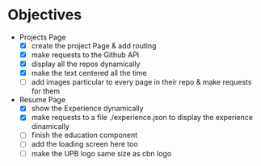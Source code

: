 # Objectives
 - Projects Page
    - [x] create the project Page & add routing
    - [x] make requests to the Github API
    - [x] display all the repos dynamically
    - [x] make the text centered all the time
    - [ ] add images particular to every page in their repo & make requests for them
 - Resume Page
    - [x] show the Experience dynamically
    - [x] make requests to a file ./experience.json to display the experience dinamically
    - [ ] finish the education component
    - [ ] add the loading screen here too
    - [ ] make the UPB logo same size as cbn logo
